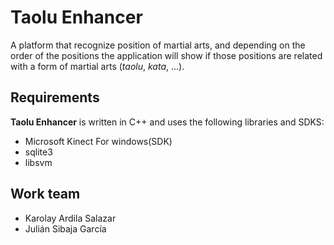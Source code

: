 ﻿# Taolu Enhancer
A platform that recognize position of martial arts, and depending on the order of the positions the application will show if those positions are related with a form of martial arts (*taolu*, *kata*, ...).

## Requirements
**Taolu Enhancer** is written in C++ and uses the following libraries and SDKS:
* Microsoft Kinect For windows(SDK)
* sqlite3
* libsvm

## Work team
* Karolay Ardila Salazar
* Julián Sibaja García
